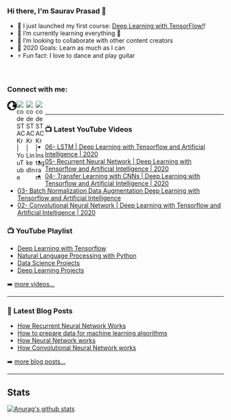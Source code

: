 
### Hi there, I'm Saurav Prasad 👋


- 🔭 I just launched my first course: [Deep Learning with TensorFlow!][course]!
- 🌱 I’m currently learning everything 🤣
- 👯 I’m looking to collaborate with other content creators
- 🥅 2020 Goals: Learn as much as I can
- ⚡ Fun fact: I love to dance and play guitar

<br />

### Connect with me:

[<img align="left" alt="codeSTACKr.com" width="22px" src="https://raw.githubusercontent.com/iconic/open-iconic/master/svg/globe.svg" />][website]
[<img align="left" alt="codeSTACKr | YouTube" width="22px" src="https://cdn.jsdelivr.net/npm/simple-icons@v3/icons/youtube.svg" />][youtube]
[<img align="left" alt="codeSTACKr | LinkedIn" width="22px" src="https://cdn.jsdelivr.net/npm/simple-icons@v3/icons/linkedin.svg" />][linkedin]
[<img align="left" alt="codeSTACKr | Instagram" width="22px" src="https://cdn.jsdelivr.net/npm/simple-icons@v3/icons/instagram.svg" />][instagram]

<br />


---


### 📺 Latest YouTube Videos

<!-- YOUTUBE:START -->
- [06- LSTM | Deep Learning with Tensorflow and Artificial Intelligence | 2020](https://www.youtube.com/watch?v=qsK9XOWRq7c)
- [05- Recurrent Neural Network | Deep Learning with Tensorflow and Artificial Intelligence | 2020](https://www.youtube.com/watch?v=8cSn36H4JcA)
- [04- Transfer Learning with CNNs | Deep Learning with Tensorflow and Artificial Intelligence | 2020](https://www.youtube.com/watch?v=OZYB3cxfYwI)
- [03- Batch Normalization Data Augmentation Deep Learning with Tensorflow and Artificial Intelligence](https://www.youtube.com/watch?v=sYBrlijw3lA)
- [02- Convolutional Neural Network | Deep Learning with Tensorflow and Artificial Intelligence | 2020](https://www.youtube.com/watch?v=wveG0A_Stv8&t=1043s)
<!-- YOUTUBE:END -->



### 📺 YouTube Playlist

<!-- YOUTUBE:START -->
- [Deep Learning with Tensorflow](https://www.youtube.com/watch?v=jmj1ksiDGYM&list=PLtCJhQPz4XPVmfcl60l5XrWfCAp12mFr3)
- [Natural Language Processing with Python](https://www.youtube.com/watch?v=nAN45wOo_Kc&list=PLtCJhQPz4XPV2kxkU_w9_n2OkX-gcICSE)
- [Data Science Projects](https://www.youtube.com/watch?v=ZqI1GSLjW1M&list=PLtCJhQPz4XPU1WvrW7ln2GZVwCsHxVcsw)
- [Deep Learning Projects](https://www.youtube.com/watch?v=F3339OkenEg&list=PLtCJhQPz4XPXXtOLWUUIVYxNzkS5L5iQh)

<!-- YOUTUBE:END -->

➡️ [more videos...](https://www.youtube.com/c/DSNovice)



---

### 📕 Latest Blog Posts

<!-- BLOG-POST-LIST:START -->
- [How Recurrent Neural Network Works](https://www.datasciencenovice.com/2020/12/how-recurrent-neural-network-works-lstm.html)
- [How to prepare data for machine learning algorithms](https://www.datasciencenovice.com/2020/10/how-to-prepare-data-machine-learning.html)
- [How Neural Network works](https://www.datasciencenovice.com/2020/09/how-neural-network-works-deep-learning.html)
- [How Convolutional Neural Network works](https://www.datasciencenovice.com/2020/09/4-layers-of-convoluitonal-neural-network.html)
<!-- BLOG-POST-LIST:END -->

➡️ [more blog posts...](https://www.datasciencenovice.com/)

---
## Stats

[![Anurag's github stats](https://github-readme-stats.vercel.app/api?username=100ravp&show_icons=true&theme=yeblu)](https://github.com/anuraghazra/github-readme-stats)



[website]: https://www.datasciencenovice.com/
[course]: https://www.youtube.com/watch?v=jmj1ksiDGYM&list=PLtCJhQPz4XPVmfcl60l5XrWfCAp12mFr3
[youtube]: https://www.youtube.com/c/DSNovice
[instagram]: https://instagram.com/saurav_prasad
[linkedin]: https://www.linkedin.com/in/saurav2020/
[webdevplaylist]: https://www.youtube.com/watch?v=nc_V7DWHWdg&list=PLtCJhQPz4XPWvUF4jU9dv3rQ38dNzNEuu
